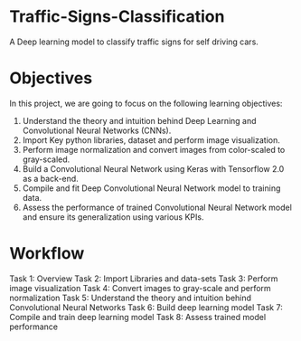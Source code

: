 # Traffic-Signs-Classification
A Deep learning model to classify traffic signs for self driving cars.


# Objectives
In this project, we are going to focus on the following learning objectives:
1.	Understand the theory and intuition behind Deep Learning and Convolutional Neural Networks (CNNs).
2.	Import Key python libraries, dataset and perform image visualization.
3.	Perform image normalization and convert images from color-scaled to gray-scaled.
4.	Build a Convolutional Neural Network using Keras with Tensorflow 2.0 as a back-end.
5.	Compile and fit Deep Convolutional Neural Network model to training data.
6.	Assess the performance of trained Convolutional Neural Network model and ensure its generalization using various KPIs.

# Workflow
Task 1: Overview
Task 2: Import Libraries and data-sets
Task 3: Perform image visualization
Task 4: Convert images to gray-scale and perform normalization
Task 5: Understand the theory and intuition behind Convolutional Neural Networks
Task 6: Build deep learning model
Task 7: Compile and train deep learning model
Task 8: Assess trained model performance





